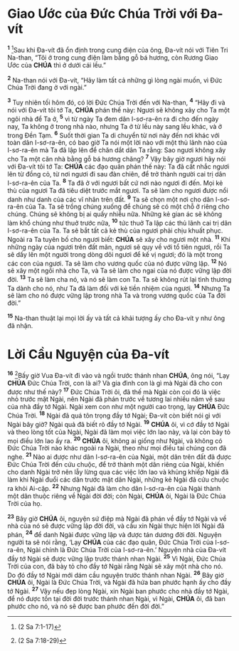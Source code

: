 # Giao Ước của Đức Chúa Trời với Đa-vít
<sup><b>1</b></sup> [^1*]Sau khi Đa-vít đã ổn định trong cung điện của ông, Đa-vít nói với Tiên Tri Na-than, “Tôi ở trong cung điện làm bằng gỗ bá hương, còn Rương Giao Ước của **CHÚA** thì ở dưới cái lều.”

<sup><b>2</b></sup> Na-than nói với Đa-vít, “Hãy làm tất cả những gì lòng ngài muốn, vì Đức Chúa Trời đang ở với ngài.”

<sup><b>3</b></sup> Tuy nhiên tối hôm đó, có lời Đức Chúa Trời đến với Na-than, <sup><b>4</b></sup> “Hãy đi và nói với Đa-vít tôi tớ Ta, **CHÚA** phán thế này: Ngươi sẽ không xây cho Ta một ngôi nhà để Ta ở, <sup><b>5</b></sup> vì từ ngày Ta đem dân I-sơ-ra-ên ra đi cho đến ngày nay, Ta không ở trong nhà nào, nhưng Ta ở từ lều này sang lều khác, và ở trong Đền Tạm. <sup><b>6</b></sup> Suốt thời gian Ta di chuyển từ nơi này đến nơi khác với toàn dân I-sơ-ra-ên, có bao giờ Ta nói một lời nào với một thủ lãnh nào của I-sơ-ra-ên mà Ta đã lập lên để chăn dắt dân Ta rằng: Sao ngươi không xây cho Ta một căn nhà bằng gỗ bá hương chăng? <sup><b>7</b></sup> Vậy bây giờ ngươi hãy nói với Đa-vít tôi tớ Ta: **CHÚA** các đạo quân phán thế này: Ta đã cất nhắc ngươi lên từ đồng cỏ, từ nơi ngươi đi sau đàn chiên, để trở thành người cai trị dân I-sơ-ra-ên của Ta. <sup><b>8</b></sup> Ta đã ở với ngươi bất cứ nơi nào ngươi đi đến. Mọi kẻ thù của ngươi Ta đã tiêu diệt trước mắt ngươi. Ta sẽ làm cho ngươi được nổi danh như danh của các vĩ nhân trên đất. <sup><b>9</b></sup> Ta sẽ chọn một nơi cho dân I-sơ-ra-ên của Ta. Ta sẽ trồng chúng xuống để chúng sẽ có một chỗ ở riêng cho chúng. Chúng sẽ không bị ai quấy nhiễu nữa. Những kẻ gian ác sẽ không làm khổ chúng như thuở trước nữa, <sup><b>10</b></sup> tức thuở Ta lập các thủ lãnh cai trị dân I-sơ-ra-ên của Ta. Ta sẽ bắt tất cả kẻ thù của ngươi phải chịu khuất phục. Ngoài ra Ta tuyên bố cho ngươi biết: **CHÚA** sẽ xây cho ngươi một nhà. <sup><b>11</b></sup> Khi những ngày của ngươi trên đất mãn, ngươi sẽ quy về với tổ tiên ngươi, rồi Ta sẽ dấy lên một người trong dòng dõi ngươi để kế vị ngươi; đó là một trong các con của ngươi. Ta sẽ làm cho vương quốc của nó được vững lập. <sup><b>12</b></sup> Nó sẽ xây một ngôi nhà cho Ta, và Ta sẽ làm cho ngai của nó được vững lập đời đời. <sup><b>13</b></sup> Ta sẽ làm cha nó, và nó sẽ làm con Ta. Ta sẽ không rút lại tình thương Ta dành cho nó, như Ta đã làm đối với kẻ tiền nhiệm của ngươi. <sup><b>14</b></sup> Nhưng Ta sẽ làm cho nó được vững lập trong nhà Ta và trong vương quốc của Ta đời đời.”

<sup><b>15</b></sup> Na-than thuật lại mọi lời ấy và tất cả khải tượng ấy cho Đa-vít y như ông đã nhận.


# Lời Cầu Nguyện của Đa-vít
<sup><b>16</b></sup> [^2*]Bấy giờ Vua Đa-vít đi vào và ngồi trước thánh nhan **CHÚA**, ông nói, “Lạy **CHÚA** Đức Chúa Trời, con là ai? Và gia đình con là gì mà Ngài đã cho con được như thế này? <sup><b>17</b></sup> Đức Chúa Trời ôi, đã thế mà Ngài còn coi đó là việc nhỏ trước mặt Ngài, nên Ngài đã phán trước về tương lai nhiều năm về sau của nhà đầy tớ Ngài. Ngài xem con như một người cao trọng, lạy **CHÚA** Đức Chúa Trời. <sup><b>18</b></sup> Ngài đã quá tôn trọng đầy tớ Ngài; Đa-vít còn biết nói gì với Ngài bây giờ? Ngài quả đã biết rõ đầy tớ Ngài. <sup><b>19</b></sup> **CHÚA** ôi, vì cớ đầy tớ Ngài và theo lòng tốt của Ngài, Ngài đã làm mọi việc lớn lao này, và lại còn bày tỏ mọi điều lớn lao ấy ra. <sup><b>20</b></sup> **CHÚA** ôi, không ai giống như Ngài, và không có Đức Chúa Trời nào khác ngoài ra Ngài, theo như mọi điều tai chúng con đã nghe. <sup><b>21</b></sup> Nào ai được như dân I-sơ-ra-ên của Ngài, một dân trên đất đã được Đức Chúa Trời đến cứu chuộc, để trở thành một dân riêng của Ngài, khiến cho danh Ngài trở nên lẫy lừng qua các việc lớn lao và khủng khiếp Ngài đã làm khi Ngài đuổi các dân trước mặt dân Ngài, những kẻ Ngài đã cứu chuộc ra khỏi Ai-cập. <sup><b>22</b></sup> Nhưng Ngài đã làm cho dân I-sơ-ra-ên của Ngài thành một dân thuộc riêng về Ngài đời đời; còn Ngài, **CHÚA** ôi, Ngài là Đức Chúa Trời của họ.

<sup><b>23</b></sup> Bây giờ **CHÚA** ôi, nguyện sứ điệp mà Ngài đã phán về đầy tớ Ngài và về nhà của nó sẽ được vững lập đời đời, và cầu xin Ngài thực hiện lời Ngài đã phán, <sup><b>24</b></sup> để danh Ngài được vững lập và được tán dương đời đời. Nguyện người ta sẽ nói rằng, ‘Lạy **CHÚA** của các đạo quân, Đức Chúa Trời của I-sơ-ra-ên, Ngài chính là Đức Chúa Trời của I-sơ-ra-ên.’ Nguyện nhà của Đa-vít đầy tớ Ngài sẽ được vững lập trước thánh nhan Ngài. <sup><b>25</b></sup> Vì Ngài, Đức Chúa Trời của con, đã bày tỏ cho đầy tớ Ngài rằng Ngài sẽ xây một nhà cho nó. Do đó đầy tớ Ngài mới dám cầu nguyện trước thánh nhan Ngài. <sup><b>26</b></sup> Bây giờ **CHÚA** ôi, Ngài là Đức Chúa Trời, và Ngài đã hứa ban phước hạnh ấy cho đầy tớ Ngài. <sup><b>27</b></sup> Vậy nếu đẹp lòng Ngài, xin Ngài ban phước cho nhà đầy tớ Ngài, để nó được tồn tại đời đời trước thánh nhan Ngài, vì Ngài, **CHÚA** ôi, đã ban phước cho nó, và nó sẽ được ban phước đến đời đời.”

[^1*]: (2 Sa 7:1-17)
[^2*]: (2 Sa 7:18-29)